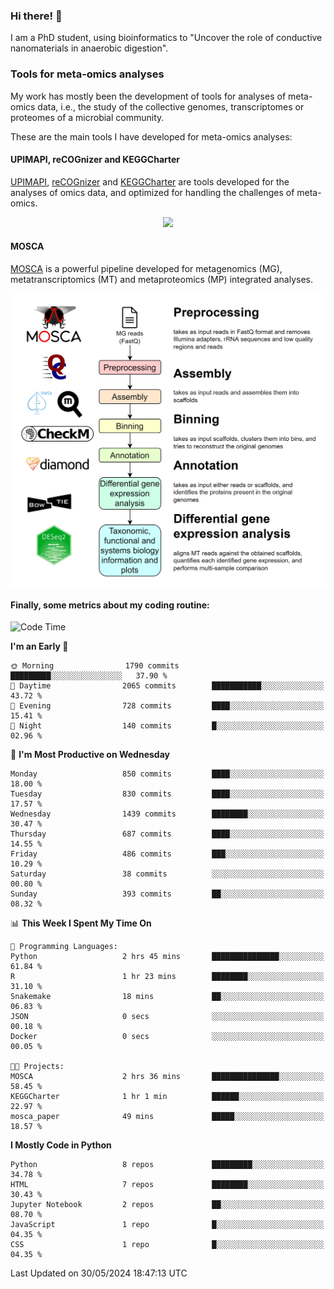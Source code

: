 ### Hi there! 👋

I am a PhD student, using bioinformatics to "Uncover the role of conductive nanomaterials in anaerobic digestion".

### Tools for meta-omics analyses

My work has mostly been the development of tools for analyses of meta-omics data, i.e., the study of the collective genomes, transcriptomes or proteomes of a microbial community.

These are the main tools I have developed for meta-omics analyses:

#### UPIMAPI, reCOGnizer and KEGGCharter

[UPIMAPI](https://github.com/iquasere/UPIMAPI), [reCOGnizer](https://github.com/iquasere/reCOGnizer) and [KEGGCharter](https://github.com/iquasere/KEGGCharter) are tools developed for the analyses of omics data, and optimized for handling the challenges of meta-omics.

<p align="center">
    <img src="assets/annotation_paper.png">
</p>

#### MOSCA

[MOSCA](https://github.com/iquasere/MOSCA) is a powerful pipeline developed for metagenomics (MG), metatranscriptomics (MT) and metaproteomics (MP) integrated analyses.

<p align="center">
    <img src="assets/mosca_workflow.png" align="center" width="700">
</p>


#### Finally, some metrics about my coding routine:

<!--START_SECTION:waka-->
![Code Time](http://img.shields.io/badge/Code%20Time-837%20hrs%2033%20mins-blue)

**I'm an Early 🐤** 

```text
🌞 Morning                1790 commits        █████████░░░░░░░░░░░░░░░░   37.90 % 
🌆 Daytime                2065 commits        ███████████░░░░░░░░░░░░░░   43.72 % 
🌃 Evening                728 commits         ████░░░░░░░░░░░░░░░░░░░░░   15.41 % 
🌙 Night                  140 commits         █░░░░░░░░░░░░░░░░░░░░░░░░   02.96 % 
```
📅 **I'm Most Productive on Wednesday** 

```text
Monday                   850 commits         ████░░░░░░░░░░░░░░░░░░░░░   18.00 % 
Tuesday                  830 commits         ████░░░░░░░░░░░░░░░░░░░░░   17.57 % 
Wednesday                1439 commits        ████████░░░░░░░░░░░░░░░░░   30.47 % 
Thursday                 687 commits         ████░░░░░░░░░░░░░░░░░░░░░   14.55 % 
Friday                   486 commits         ███░░░░░░░░░░░░░░░░░░░░░░   10.29 % 
Saturday                 38 commits          ░░░░░░░░░░░░░░░░░░░░░░░░░   00.80 % 
Sunday                   393 commits         ██░░░░░░░░░░░░░░░░░░░░░░░   08.32 % 
```


📊 **This Week I Spent My Time On** 

```text
💬 Programming Languages: 
Python                   2 hrs 45 mins       ███████████████░░░░░░░░░░   61.84 % 
R                        1 hr 23 mins        ████████░░░░░░░░░░░░░░░░░   31.10 % 
Snakemake                18 mins             ██░░░░░░░░░░░░░░░░░░░░░░░   06.83 % 
JSON                     0 secs              ░░░░░░░░░░░░░░░░░░░░░░░░░   00.18 % 
Docker                   0 secs              ░░░░░░░░░░░░░░░░░░░░░░░░░   00.05 % 

🐱‍💻 Projects: 
MOSCA                    2 hrs 36 mins       ███████████████░░░░░░░░░░   58.45 % 
KEGGCharter              1 hr 1 min          ██████░░░░░░░░░░░░░░░░░░░   22.97 % 
mosca_paper              49 mins             █████░░░░░░░░░░░░░░░░░░░░   18.57 % 
```

**I Mostly Code in Python** 

```text
Python                   8 repos             █████████░░░░░░░░░░░░░░░░   34.78 % 
HTML                     7 repos             ████████░░░░░░░░░░░░░░░░░   30.43 % 
Jupyter Notebook         2 repos             ██░░░░░░░░░░░░░░░░░░░░░░░   08.70 % 
JavaScript               1 repo              █░░░░░░░░░░░░░░░░░░░░░░░░   04.35 % 
CSS                      1 repo              █░░░░░░░░░░░░░░░░░░░░░░░░   04.35 % 
```




 Last Updated on 30/05/2024 18:47:13 UTC
<!--END_SECTION:waka-->
